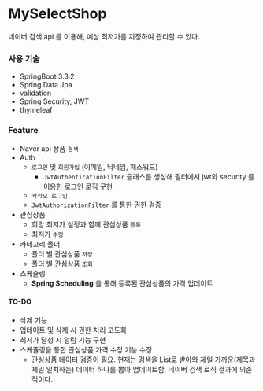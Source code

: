 # MySelectShop

네이버 검색 api 를 이용해, 예상 최저가를 지정하여 관리할 수 있다.


### 사용 기술
- SpringBoot 3.3.2
- Spring Data Jpa
- validation
- Spring Security, JWT
- thymeleaf


### Feature
- Naver api 상품 `검색`
- Auth
  - `로그인` 및 `회원가입` (이메일, 닉네임, 패스워드)
    - `JwtAuthenticationFilter` 클래스를 생성해 필터에서 jwt와 security 를 이용한 로그인 로직 구현
  - `카카오 로그인`
  - `JwtAuthorizationFilter` 를 통한 권한 검증
- 관심상품
  - 희망 최저가 설정과 함께 관심상품 `등록`
  - 최저가 `수정`
- 카테고리 폴더
  - 폴더 별 관심상품 `저장`
  - 폴더 별 관심상품 `조회`
- 스케쥴링
  - **Spring Scheduling** 을 통해 등록된 관심상품의 가격 업데이트

#### TO-DO
- 삭제 기능
- 업데이트 및 삭제 시 권한 처리 고도화
- 최저가 달성 시 알림 기능 구현
- 스케쥴링을 통한 관심상품 가격 수정 기능 수정
  - 관싱상품 데이터 검증이 필요. 현재는 검색을 List로 받아와 제일 가까운(제목과 제일 일치하는) 데이터 하나를 뽑아 업데이트함. 네이버 검색 로직 결과에 의존적이다.
